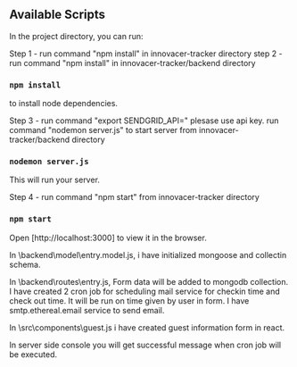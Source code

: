 ## Available Scripts

In the project directory, you can run:

Step 1 - run command "npm install" in innovacer-tracker directory
step 2 - run command "npm install" in innovacer-tracker/backend directory
### `npm install`

to install node dependencies.

Step 3 - 
run command "export SENDGRID_API=<api-key>"
plesase use api key.
run command "nodemon server.js" to start server from innovacer-tracker/backend directory
### `nodemon server.js`

This will run your server.

Step 4 - run command "npm start" from innovacer-tracker directory
### `npm start`

Open [http://localhost:3000] to view it in the browser.

In \backend\model\entry.model.js, i have initialized mongoose and collectin schema.

In \backend\routes\entry.js, Form data will be added to mongodb collection. I have created 2 cron job for scheduling mail service for checkin time and check out time. It will be run on time given by user in form.
I have smtp.ethereal.email service to send email.

In \src\components\guest.js i have created guest information form in react.

In server side console you will get successful message when cron job will be executed.




